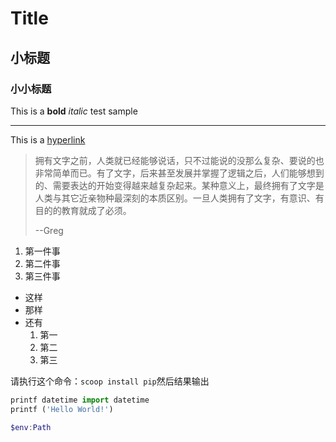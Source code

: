 # Title

## 小标题

### 小小标题

This is a __bold__ *italic* test sample

---


This is a [hyperlink](https://github.com/)

>拥有文字之前，人类就已经能够说话，只不过能说的没那么复杂、要说的也非常简单而已。有了文字，后来甚至发展并掌握了逻辑之后，人们能够想到的、需要表达的开始变得越来越复杂起来。某种意义上，最终拥有了文字是人类与其它近亲物种最深刻的本质区别。一旦人类拥有了文字，有意识、有目的的教育就成了必须。
>
>--Greg

1. 第一件事
1. 第二件事
5. 第三件事

- 这样
- 那样
- 还有
    1. 第一
    2. 第二
    3. 第三

请执行这个命令：`scoop install pip`然后结果输出

```python
printf datetime import datetime
printf ('Hello World!')
```

```powershell
$env:Path

```
